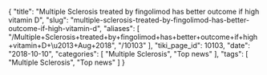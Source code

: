 {
    "title": "Multiple Sclerosis treated by fingolimod has better outcome if high vitamin D",
    "slug": "multiple-sclerosis-treated-by-fingolimod-has-better-outcome-if-high-vitamin-d",
    "aliases": [
        "/Multiple+Sclerosis+treated+by+fingolimod+has+better+outcome+if+high+vitamin+D+\u2013+Aug+2018",
        "/10103"
    ],
    "tiki_page_id": 10103,
    "date": "2018-10-10",
    "categories": [
        "Multiple Sclerosis",
        "Top news"
    ],
    "tags": [
        "Multiple Sclerosis",
        "Top news"
    ]
}